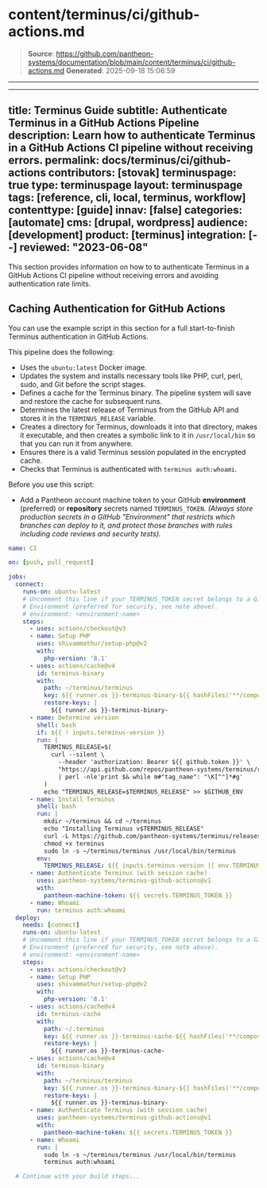 # content/terminus/ci/github-actions.md

> **Source**: https://github.com/pantheon-systems/documentation/blob/main/content/terminus/ci/github-actions.md
> **Generated**: 2025-09-18 15:06:59

---

---
title: Terminus Guide
subtitle: Authenticate Terminus in a GitHub Actions Pipeline
description: Learn how to authenticate Terminus in a GitHub Actions CI pipeline without receiving errors.
permalink: docs/terminus/ci/github-actions
contributors: [stovak]
terminuspage: true
type: terminuspage
layout: terminuspage
tags: [reference, cli, local, terminus, workflow]
contenttype: [guide]
innav: [false]
categories: [automate]
cms: [drupal, wordpress]
audience: [development]
product: [terminus]
integration: [--]
reviewed: "2023-06-08"
---

This section provides information on how to to authenticate Terminus in a GitHub Actions CI pipeline without receiving errors and avoiding authentication rate limits.

## Caching Authentication for GitHub Actions

You can use the example script in this section for a full start-to-finish Terminus authentication in GitHub Actions.

This pipeline does the following:

- Uses the `ubuntu:latest` Docker image.
- Updates the system and installs necessary tools like PHP, curl, perl, sudo, and Git before the script stages.
- Defines a cache for the Terminus binary. The pipeline system will save and restore the cache for subsequent runs.
- Determines the latest release of Terminus from the GitHub API and stores it in the `TERMINUS_RELEASE` variable.
- Creates a directory for Terminus, downloads it into that directory, makes it executable, and then creates a symbolic link to it in `/usr/local/bin` so that you can run it from anywhere.
- Ensures there is a valid Terminus session populated in the encrypted cache.
- Checks that Terminus is authenticated with `terminus auth:whoami`.


<Alert title="Note"  type="info" >

Before you use this script:

- Add a Pantheon account machine token to your GitHub **environment** (preferred) or **repository** secrets named `TERMINUS_TOKEN`. _(Always store production secrets in a GitHub "Environment" that restricts which branches can deploy to it, and protect those branches with rules including code reviews and security tests)._

</Alert>

```yaml:title=.github/workflows/terminus-cache-auth.yml
name: CI

on: [push, pull_request]

jobs:
  connect:
    runs-on: ubuntu-latest
    # Uncomment this line if your TERMINUS_TOKEN secret belongs to a GitHub
    # Environment (preferred for security, see note above).
    # environment: <environment-name>
    steps:
      - uses: actions/checkout@v3
      - name: Setup PHP
        uses: shivammathur/setup-php@v2
        with:
          php-version: '8.1'
      - uses: actions/cache@v4
        id: terminus-binary
        with:
          path: ~/terminus/terminus
          key: ${{ runner.os }}-terminus-binary-${{ hashFiles('**/composer.lock') }}
          restore-keys: |
            ${{ runner.os }}-terminus-binary-
      - name: Determine version
        shell: bash
        if: ${{ ! inputs.terminus-version }}
        run: |
          TERMINUS_RELEASE=$(
            curl --silent \
              --header 'authorization: Bearer ${{ github.token }}' \
              "https://api.github.com/repos/pantheon-systems/terminus/releases/latest" \
              | perl -nle'print $& while m#"tag_name": "\K[^"]*#g'
          )
          echo "TERMINUS_RELEASE=$TERMINUS_RELEASE" >> $GITHUB_ENV
      - name: Install Terminus
        shell: bash
        run: |
          mkdir ~/terminus && cd ~/terminus
          echo "Installing Terminus v$TERMINUS_RELEASE"
          curl -L https://github.com/pantheon-systems/terminus/releases/download/$TERMINUS_RELEASE/terminus.phar --output terminus
          chmod +x terminus
          sudo ln -s ~/terminus/terminus /usr/local/bin/terminus
        env:
          TERMINUS_RELEASE: ${{ inputs.terminus-version || env.TERMINUS_RELEASE }}
      - name: Authenticate Terminus (with session cache)
        uses: pantheon-systems/terminus-github-actions@v1
        with:
          pantheon-machine-token: ${{ secrets.TERMINUS_TOKEN }}
      - name: Whoami
        run: terminus auth:whoami
  deploy:
    needs: [connect]
    runs-on: ubuntu-latest
    # Uncomment this line if your TERMINUS_TOKEN secret belongs to a GitHub
    # Environment (preferred for security, see note above).
    # environment: <environment-name>
    steps:
      - uses: actions/checkout@v3
      - name: Setup PHP
        uses: shivammathur/setup-php@v2
        with:
          php-version: '8.1'
      - uses: actions/cache@v4
        id: terminus-cache
        with:
          path: ~/.terminus
          key: ${{ runner.os }}-terminus-cache-${{ hashFiles('**/composer.lock') }}
          restore-keys: |
            ${{ runner.os }}-terminus-cache-
      - uses: actions/cache@v4
        id: terminus-binary
        with:
          path: ~/terminus/terminus
          key: ${{ runner.os }}-terminus-binary-${{ hashFiles('**/composer.lock') }}
          restore-keys: |
            ${{ runner.os }}-terminus-binary-
      - name: Authenticate Terminus (with session cache)
        uses: pantheon-systems/terminus-github-actions@v1
        with:
          pantheon-machine-token: ${{ secrets.TERMINUS_TOKEN }}
      - name: Whoami
        run: |
          sudo ln -s ~/terminus/terminus /usr/local/bin/terminus
          terminus auth:whoami

  # Continue with your build steps...
```
